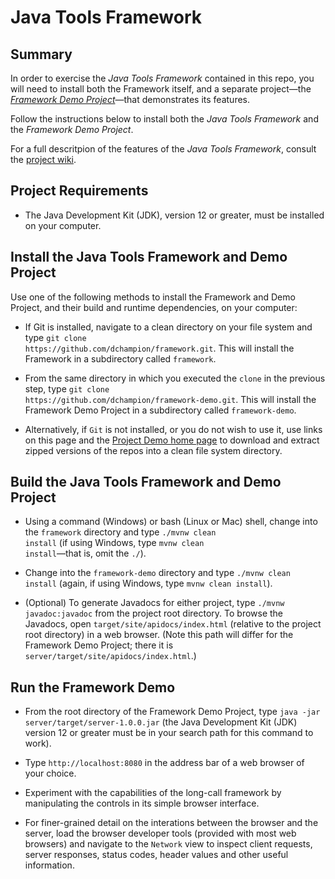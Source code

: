 # Java Tools Framework
## Summary
In order to exercise the <i>Java Tools Framework</i> contained in this repo, you will need to install both the Framework itself, and a separate project&mdash;the <i><a href=https://github.com/dchampion/framework-demo target="_blank">Framework Demo Project</a></i>&mdash;that demonstrates its features.

Follow the instructions below to install both the <i>Java Tools Framework</i> and the <i>Framework Demo Project</i>.

For a full descritpion of the features of the <i>Java Tools Framework</i>, consult the <a href=https://github.com/dchampion/framework/wiki/Java-Tools-Framework target="_blank">project wiki</a>.

## Project Requirements

* The Java Development Kit (JDK), version 12 or greater, must be installed on your computer.

## Install the Java Tools Framework and Demo Project
Use one of the following methods to install the Framework and  Demo Project, and their build and runtime dependencies, on your computer:

* If Git is installed, navigate to a clean directory on your file system and type <code>git clone https<nolink>://github.com/dchampion/framework.git</code>. This will install the Framework in a subdirectory called <code>framework</code>.

* From the same directory in which you executed the <code>clone</code> in the previous step, type <code>git clone https<nolink>://github.com/dchampion/framework-demo.git</code>. This will install the Framework Demo Project in a subdirectory called <code>framework-demo</code>.

* Alternatively, if <code>Git</code> is not installed, or you do not wish to use it, use links on this page and the <a href=https://github.com/dchampion/framework-demo target="_blank">Project Demo home page</a> to download and extract zipped versions of the repos into a clean file system directory.

## Build the Java Tools Framework and Demo Project
* Using a command (Windows) or bash (Linux or Mac) shell, change into the <code>framework</code> directory and type <code>./mvnw clean install</code> (if using Windows, type <code>mvnw clean install</code>&mdash;that is, omit the <code>./</code>).

* Change into the <code>framework-demo</code> directory and type <code>./mvnw clean install</code> (again, if using Windows, type <code>mvnw clean install</code>).

* (Optional) To generate Javadocs for either project, type <code>./mvnw javadoc:javadoc</code> from the project root directory. To browse the Javadocs, open <code>target/site/apidocs/index.html</code> (relative to the project root directory) in a web browser. (Note this path will differ for the Framework Demo Project; there it is <code>server/target/site/apidocs/index.html</code>.)

## Run the Framework Demo
* From the root directory of the Framework Demo Project, type <code>java -jar server/target/server-1.0.0.jar</code> (the Java Development Kit (JDK) version 12 or greater must be in your search path for this command to work).

* Type <code>http<nolink>://localhost:8080</code> in the address bar of a web browser of your choice.

* Experiment with the capabilities of the long-call framework by manipulating the controls in its simple browser interface.

* For finer-grained detail on the interations between the browser and the server, load the browser developer tools (provided with most web browsers) and navigate to the <code>Network</code> view to inspect client requests, server responses, status codes, header values and other useful information.
